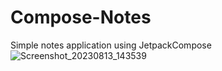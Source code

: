 # Compose-Notes
Simple notes application using JetpackCompose
![Screenshot_20230813_143539](https://github.com/Atul1223/Compose-Notes/assets/71784758/bdd8d687-a3c6-4fa7-8283-9323264e7871)
